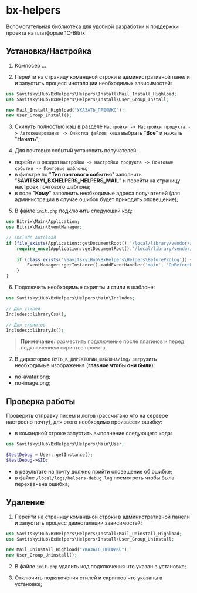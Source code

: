# bx-helpers
Вспомогательная библиотека для удобной разработки и поддержки проекта на платформе 1С-Bitrix

## Установка/Настройка

1) Компосер ...

2) Перейти на страницу командной строки в административной панели и запустить процесс инсталяции необходимых зависимостей:

```php
use SavitskyiHub\BxHelpers\Helpers\Install\Mail_Install_Highload;
use SavitskyiHub\BxHelpers\Helpers\Install\User_Group_Install;

new Mail_Install_Highload("УКАЗАТЬ_ПРЕФИКС");
new User_Group_Install();
```

3) Скинуть полностью кэш в разделе `Настройки -> Настройки продукта -> Автокеширование -> Очистка файлов кеша` выбрать "**Все**" и нажать "**Начать**";

4) Для почтовых событий установить получателей:

- перейти в раздел `Настройки -> Настройки продукта -> Почтовые события -> Почтовые шаблоны`;
- в фильтре по "**Тип почтового события**" заполнить "**SAVITSKYI_BXHELPERS_HELPERS_MAIL**" и перейти на страницу настроек почтового шаблона;
- в поле "**Кому**" заполнить необходимые адреса получателей  (для администрации в случае ошибок будет приходить оповещение);

5) В файле `init.php` подключить следующий код:

```php
use Bitrix\Main\Application;
use Bitrix\Main\EventManager;

// Include Autoload
if (file_exists(Application::getDocumentRoot().'/local/library/vendor/autoload.php')) {
	require_once(Application::getDocumentRoot().'/local/library/vendor/autoload.php');
	
	if (class_exists('\SavitskyiHub\BxHelpers\Helpers\BeforeProlog')) {
		EventManager::getInstance()->addEventHandler('main', 'OnBeforeProlog', ['\SavitskyiHub\BxHelpers\Helpers\BeforeProlog', 'Init']);
	}
}
```

6) Подключить необходимые скрипты и стили в шаблоне:

```php
use SavitskyiHub\BxHelpers\Helpers\Main\Includes;

// Для стилей
Includes::libraryCss();

// Для скриптов
Includes::libraryJs();
```

> **Примечание:** разместить подключение после плагинов и перед подключением скриптов проекта.

7) В директорию `ПУТЬ_К_ДИРЕКТОРИИ_ШаБЛОНА/img/` загрузить необходимые изображения (**главное чтобы они были**):

- no-avatar.png;
- no-image.png;

## Проверка работы

Проверить отправку писем и логов (рассчитано что на сервере настроено почту), для этого необходимо произвести ошибку:

- в командной строке запустить выполнение следующего кода:

```php
use SavitskyiHub\BxHelpers\Helpers\Main\User;

$testDebug = User::getInstance();
$testDebug->$ID;
```

- в результате на почту должно прийти оповещение об ошибке;
- в файле `/local/logs/helpers-debug.log` посмотреть чтобы была перехвачена ошибка;

## Удаление

1) Перейти на страницу командной строки в административной панели и запустить процесс деинсталяции зависимостей:

```php
use SavitskyiHub\BxHelpers\Helpers\Install\Mail_Uninstall_Highload;
use SavitskyiHub\BxHelpers\Helpers\Install\User_Group_Uninstall;

new Mail_Uninstall_Highload("УКАЗАТЬ_ПРЕФИКС");
new User_Group_Uninstall();
```

2) В файле `init.php` удалить код подключения что указан в установке;

3) Отключить подключения стилей и скриптов что указаны в установке;
